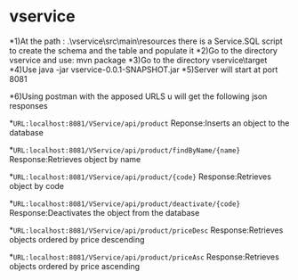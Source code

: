 # vservice

*1)At the path : .\vservice\src\main\resources there is a Service.SQL script to create the schema and the table and populate it
*2)Go to the directory vservice and use: mvn package
*3)Go to the directory vservice\target 
*4)Use java -jar vservice-0.0.1-SNAPSHOT.jar
*5)Server will start at port 8081

*6)Using postman with the apposed URLS u will get the following json responses


*`URL:localhost:8081/VService/api/product`
Reponse:Inserts an object to the database 

*`URL:localhost:8081/VService/api/product/findByName/{name}`
Response:Retrieves object by name

*`URL:localhost:8081/VService/api/product/{code}`
Response:Retrieves object by code

*`URL:localhost:8081/VService/api/product/deactivate/{code}`
Response:Deactivates the object from the database

*`URL:localhost:8081/VService/api/product/priceDesc`
Response:Retrieves objects ordered by price descending

*`URL:localhost:8081/VService/api/product/priceAsc`
Response:Retrieves objects ordered by price ascending
